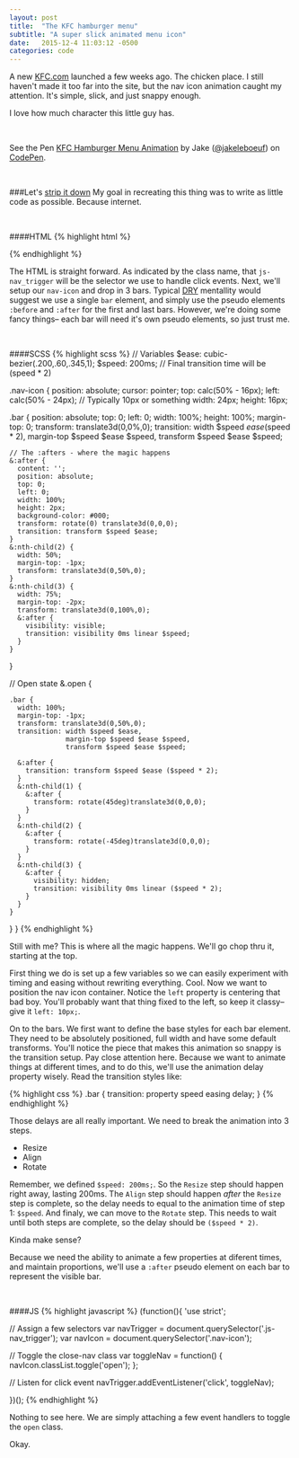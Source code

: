 ```yaml
---
layout: post
title:  "The KFC hamburger menu"
subtitle: "A super slick animated menu icon"
date:   2015-12-4 11:03:12 -0500
categories: code 
---
```


A new [KFC.com](http://kfc.com) launched a few weeks ago. The chicken place. I still haven't made it too far into the site, but the nav icon animation caught my attention. It's simple, slick, and just snappy enough.

I love how much character this little guy has.

<br>

<p data-height="315" data-theme-id="0" data-slug-hash="RrwYKz" data-default-tab="result" data-user="jakeleboeuf" class='codepen'>See the Pen <a href='http://codepen.io/jakeleboeuf/pen/RrwYKz/'>KFC Hamburger Menu Animation</a> by Jake (<a href='http://codepen.io/jakeleboeuf'>@jakeleboeuf</a>) on <a href='http://codepen.io'>CodePen</a>.</p>
<script async src="//assets.codepen.io/assets/embed/ei.js"></script>


<br>

###Let's [strip it down](https://www.youtube.com/watch?v=G2BWyY4B36Y) 
My goal in recreating this thing was to write as little code as possible. Because internet.

<br>

####HTML
{% highlight html %}
<div class="js-nav_trigger">
  <div class="nav-icon">
    <div class="bar"></div>
    <div class="bar"></div>
    <div class="bar"></div>
  </div>
</div>
{% endhighlight %}

The HTML is straight forward. As indicated by the class name, that `js-nav_trigger` will be the selector we use to handle click events. Next, we'll setup our `nav-icon` and drop in 3 bars. Typical [DRY](https://en.wikipedia.org/wiki/Don%27t_repeat_yourself) mentallity would suggest we use a single `bar` element, and simply use the pseudo elements `:before` and `:after` for the first and last bars. However, we're doing some fancy things–  each bar will need it's own pseudo elements, so just trust me.

<br>

####SCSS
{% highlight scss %}
// Variables
$ease: cubic-bezier(.200,.60,.345,1);
$speed: 200ms; // Final transition time will be (speed * 2)

.nav-icon {
  position: absolute;
  cursor: pointer;
  top: calc(50% - 16px);
  left: calc(50% - 24px); // Typically 10px or something
  width: 24px;
  height: 16px;

  .bar {
    position: absolute;
    top: 0;
    left: 0;
    width: 100%;
    height: 100%;
    margin-top: 0;
    transform: translate3d(0,0%,0);
    transition: width $speed $ease ($speed * 2),
                margin-top $speed $ease $speed,
                transform $speed $ease $speed;

    // The :afters - where the magic happens
    &:after {
      content: '';
      position: absolute;
      top: 0;
      left: 0;
      width: 100%;
      height: 2px;
      background-color: #000;
      transform: rotate(0) translate3d(0,0,0);
      transition: transform $speed $ease;
    }
    &:nth-child(2) {
      width: 50%;
      margin-top: -1px;
      transform: translate3d(0,50%,0);
    }
    &:nth-child(3) {
      width: 75%;
      margin-top: -2px;
      transform: translate3d(0,100%,0);
      &:after {
        visibility: visible;
        transition: visibility 0ms linear $speed;
      }
    }

  }
  
  // Open state
  &.open {
    
    .bar {
      width: 100%;
      margin-top: -1px;
      transform: translate3d(0,50%,0);
      transition: width $speed $ease,
                  margin-top $speed $ease $speed,
                  transform $speed $ease $speed;

      &:after {
        transition: transform $speed $ease ($speed * 2);
      }
      &:nth-child(1) {
        &:after {
          transform: rotate(45deg)translate3d(0,0,0);
        }
      }
      &:nth-child(2) {
        &:after {
          transform: rotate(-45deg)translate3d(0,0,0);
        }
      }
      &:nth-child(3) {
        &:after {
          visibility: hidden;
          transition: visibility 0ms linear ($speed * 2);
        }
      }
    }

  }
}
{% endhighlight %}

Still with me? This is where all the magic happens. We'll go chop thru it, starting at the top.

First thing we do is set up a few variables so we can easily experiment with timing and easing without rewriting everything. Cool. Now we want to position the nav icon container. Notice the `left` property is centering that bad boy. You'll probably want that thing fixed to the left, so keep it classy– give it `left: 10px;`.

On to the bars. We first want to define the base styles for each bar element. They need to be absolutely positioned, full width and have some default transforms. You'll notice the piece that makes this animation so snappy is the transition setup. Pay close attention here. Because we want to animate things at different times, and to do this, we'll use the animation delay property wisely. Read the transition styles like:

{% highlight css %}
.bar {
  transition: property speed easing delay;
}
{% endhighlight %}

Those delays are all really important. We need to break the animation into 3 steps. 

- Resize
- Align
- Rotate


Remember, we defined `$speed: 200ms;`. So the `Resize` step should happen right away, lasting 200ms. The `Align` step should happen _after_ the `Resize` step is complete, so the delay needs to equal to the animation time of step 1: `$speed`. And finaly, we can move to the `Rotate` step. This needs to wait until both steps are complete, so the delay should be `($speed * 2)`.

Kinda make sense?

Because we need the ability to animate a few properties at diferent times, and maintain proportions, we'll use a `:after` pseudo element on each bar to represent the visible bar.

<br>

####JS
{% highlight javascript %}
(function(){
  'use strict';

  // Assign a few selectors
  var navTrigger = document.querySelector('.js-nav_trigger');
  var navIcon = document.querySelector('.nav-icon');

  // Toggle the close-nav class
  var toggleNav = function() {
    navIcon.classList.toggle('open');
  };

  // Listen for click event
  navTrigger.addEventListener('click', toggleNav);

})();
{% endhighlight %}

Nothing to see here. We are simply attaching a few event handlers to toggle the `open` class.

Okay.
